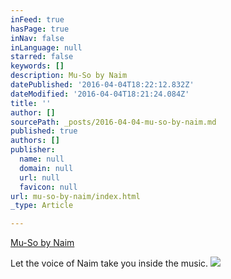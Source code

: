 ```yaml
---
inFeed: true
hasPage: true
inNav: false
inLanguage: null
starred: false
keywords: []
description: Mu-So by Naim
datePublished: '2016-04-04T18:22:12.832Z'
dateModified: '2016-04-04T18:21:24.084Z'
title: ''
author: []
sourcePath: _posts/2016-04-04-mu-so-by-naim.md
published: true
authors: []
publisher:
  name: null
  domain: null
  url: null
  favicon: null
url: mu-so-by-naim/index.html
_type: Article

---
```

[Mu-So by Naim][0]

Let the voice of Naim take you inside the music. ![](https://the-grid-user-content.s3-us-west-2.amazonaws.com/23255e67-4a01-4e0e-bfac-feb1056dff97.jpg)

[0]: https://www.naimaudio.com/mu-so